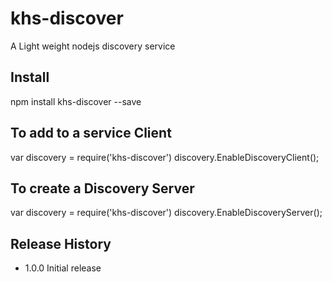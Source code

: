 # khs-discover


A Light weight nodejs discovery service

## Install

  npm install khs-discover --save

## To add to a service Client
  var discovery = require('khs-discover')
  discovery.EnableDiscoveryClient();

## To create a Discovery Server
  var discovery = require('khs-discover')
  discovery.EnableDiscoveryServer();
  
## Release History

* 1.0.0 Initial release